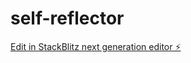 # self-reflector

[Edit in StackBlitz next generation editor ⚡️](https://stackblitz.com/~/github.com/aadaam/self-reflector)